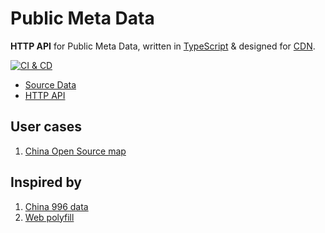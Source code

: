 # Public Meta Data

**HTTP API** for Public Meta Data, written in [TypeScript][1] & designed for [CDN][2].

[![CI & CD](https://github.com/idea2app/public-meta-data/actions/workflows/main.yml/badge.svg)][3]

-   [Source Data](https://github.com/idea2app/public-meta-data/tree/master/src/data/)
-   [HTTP API](https://ideapp.dev/public-meta-data/)

## User cases

1. [China Open Source map](https://kaiyuanshe.vercel.app/organization/)

## Inspired by

1. [China 996 data](https://github.com/FreeCodeCamp-Chengdu/996-data)
2. [Web polyfill](https://polyfill.web-cell.dev/)

[1]: https://www.typescriptlang.org/
[2]: https://en.wikipedia.org/wiki/Content_delivery_network
[3]: https://github.com/idea2app/public-meta-data/actions/workflows/main.yml
